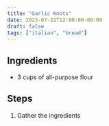 ```yaml
---
title: "Garlic Knots"
date: 2023-07-22T12:00:00-00:00
draft: false
tags: ["italian", "bread"]
---
```


## Ingredients

* 3 cups of all-purpose flour

## Steps

1. Gather the ingredients